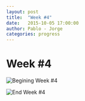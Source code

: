 ```yaml
---
layout: post
title:  "Week #4"
date:   2015-10-05 17:00:00
author: Pablo - Jorge
categories: progress
---
```


# Week #4

![Begining Week #4]({{site.baseurl}}/assets/week-progress/w3_02.jpg )

![End Week #4]({{site.baseurl}}/assets/week-progress/w4_02.jpg )
